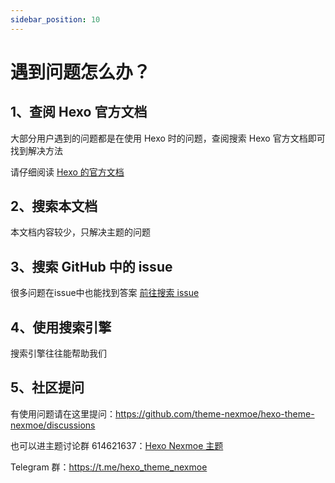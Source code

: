 ```yaml
---
sidebar_position: 10
---
```




# 遇到问题怎么办？

## 1、查阅 Hexo 官方文档

大部分用户遇到的问题都是在使用 Hexo 时的问题，查阅搜索 Hexo 官方文档即可找到解决方法

请仔细阅读 [Hexo 的官方文档](https://hexo.io/zh-cn/docs/)

## 2、搜索本文档

本文档内容较少，只解决主题的问题

## 3、搜索 GitHub 中的 issue

很多问题在issue中也能找到答案 [前往搜索 issue](https://github.com/theme-nexmoe/hexo-theme-nexmoe/issues)

## 4、使用搜索引擎

搜索引擎往往能帮助我们

## 5、社区提问

有使用问题请在这里提问：<https://github.com/theme-nexmoe/hexo-theme-nexmoe/discussions>

也可以进主题讨论群 614621637：[Hexo Nexmoe 主题](https://jq.qq.com/?_wv=1027&k=1YL6FmUS)

Telegram 群：<https://t.me/hexo_theme_nexmoe>
